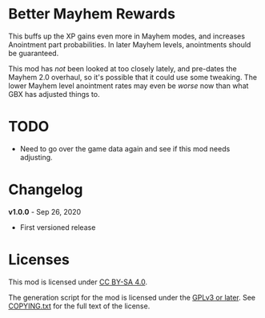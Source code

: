 Better Mayhem Rewards
=====================

This buffs up the XP gains even more in Mayhem modes, and increases Anointment part
probabilities.  In later Mayhem levels, anointments should be guaranteed.

This mod has *not* been looked at too closely lately, and pre-dates the Mayhem 2.0
overhaul, so it's possible that it could use some tweaking.  The lower Mayhem
level anointment rates may even be *worse* now than what GBX has adjusted things to.

TODO
====

- Need to go over the game data again and see if this mod needs adjusting.

Changelog
=========

**v1.0.0** - Sep 26, 2020
 * First versioned release
 
Licenses
========

This mod is licensed under [CC BY-SA 4.0](https://creativecommons.org/licenses/by-sa/4.0/).

The generation script for the mod is licensed under the
[GPLv3 or later](https://www.gnu.org/licenses/quick-guide-gplv3.html).
See [COPYING.txt](../../COPYING.txt) for the full text of the license.

